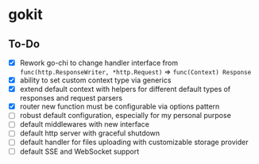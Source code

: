 # gokit

## To-Do

- [x] Rework go-chi to change handler interface from `func(http.ResponseWriter, *http.Request)` => `func(Context) Response`
- [x] ability to set custom context type via generics
- [x] extend default context with helpers for different default types of responses and request parsers
- [x] router new function must be configurable via options pattern
- [ ] robust default configuration, especially for my personal purpose
- [ ] default middlewares with new interface
- [ ] default http server with graceful shutdown
- [ ] default handler for files uploading with customizable storage provider
- [ ] default SSE and WebSocket support
